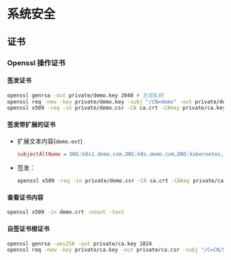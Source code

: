 # 系统安全

## 证书

### Openssl 操作证书

#### 签发证书

```bash
openssl genrsa -out private/demo.key 2048 # 生成私钥
openssl req -new -key private/demo.key -subj "/CN=demo" -out private/demo.csr # 生成证书请求
openssl x509 -req -in private/demo.csr -CA ca.crt -CAkey private/ca.key -CAcreateserial -out demo.crt -days 1000 -extensions v3_req # 使用根证书颁发证书
```

#### 签发带扩展的证书

* 扩展文本内容(`demo.ext`)

    ```ini
    subjectAltName = DNS:k8s1.demo.com,DNS:k8s.demo.com,DNS:kubernetes,DNS:kubernetes.default,DNS:kubernetes.default.svc, DNS:kubernetes.default.svc.cluster.local, IP:10.96.0.1, IP:172.21.0.8, IP:123.206.95.30
    ```

* 签发：

    ```bash
    openssl x509 -req -in private/demo.csr -CA ca.crt -CAkey private/ca.key -CAcreateserial -out demo.crt -days 1000 -extfile demo.ext
    ```

#### 查看证书内容

```bash
openssl x509 -in demo.crt -noout -text
```

#### 自签证书根证书

```bash
openssl genrsa -aes256 -out private/ca.key 1024
openssl req -new -key private/ca.key -out private/ca.csr -subj "/C=CN/ST=myprovince/L=mycity/O=myorganization/OU=mygroup/CN=myname"
```
